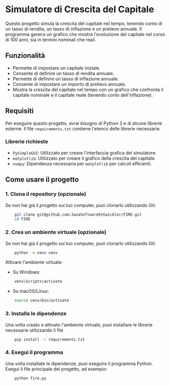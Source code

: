 # Simulatore di Crescita del Capitale

Questo progetto simula la crescita del capitale nel tempo, tenendo conto di un tasso di rendita, un tasso di inflazione e un prelievo annuale. Il programma genera un grafico che mostra l'evoluzione del capitale nel corso di 100 anni, sia in termini nominali che reali.

## Funzionalità

- Permette di impostare un capitale iniziale.
- Consente di definire un tasso di rendita annuale.
- Permette di definire un tasso di inflazione annuale.
- Consente di impostare un importo di prelievo annuale.
- Mostra la crescita del capitale nel tempo con un grafico che confronta il capitale nominale e il capitale reale (tenendo conto dell'inflazione).

## Requisiti

Per eseguire questo progetto, avrai bisogno di Python 3 e di alcune librerie esterne. Il file `requirements.txt` contiene l'elenco delle librerie necessarie.

### Librerie richieste

- `PySimpleGUI`: Utilizzato per creare l'interfaccia grafica del simulatore.
- `matplotlib`: Utilizzato per creare il grafico della crescita del capitale.
- `numpy`: Dipendenza necessaria per `matplotlib` per calcoli efficienti.

## Come usare il progetto

### 1. Clona il repository (opzionale)

Se non hai già il progetto sul tuo computer, puoi clonarlo utilizzando Git:

```bash
    git clone git@github.com:JavaSoftwareEntwickler/FIRE.git
    cd FIRE
```

### 2. Crea un ambiente virtuale (opzionale)

Se non hai già il progetto sul tuo computer, puoi clonarlo utilizzando Git:

```bash
    python -m venv venv
```

Attivare l'ambiente virtuale:

- Su Windows:


```bash
    venv\Scripts\activate
```

- Su macOS/Linux:


```bash
    source venv/bin/activate
```

### 3. Installa le dipendenze

Una volta creato e attivato l'ambiente virtuale, puoi installare le librerie necessarie utilizzando il file

```bash
    pip install -r requirements.txt

```
### 4. Esegui il programma

Una volta installate le dipendenze, puoi eseguire il programma Python. Esegui il file principale del progetto, ad esempio:

```bash
    python fire.py
```


